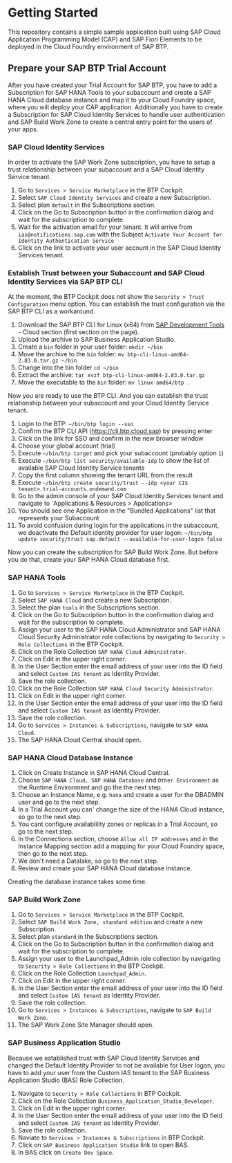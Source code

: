 # Getting Started

This repository contains a simple sample application built using SAP Cloud Application Programming Model (CAP) and SAP Fiori Elements to be deployed in the Cloud Foundry environment of SAP BTP.

## Prepare your SAP BTP Trial Account

After you have created your Trial Account for SAP BTP, you have to add a Subscription for SAP HANA Tools to your subaccount and create a SAP HANA Cloud database instance and map it to your Cloud Foundry space, where you will deploy your CAP application. Additionally you have to create a Subscription for SAP Cloud Identity Services to handle user authentication and SAP Build Work Zone to create a central entry point for the users of your apps.

### SAP Cloud Identity Services

In order to activate the SAP Work Zone subscription, you have to setup a trust relationship between your subaccount and a SAP Cloud Identity Service tenant.

1. Go to `Services > Service Marketplace` in the BTP Cockpit.
1. Select `SAP Cloud Identity Services` and create a new Subscription.
1. Select plan `default` in the Subscriptions section.
1. Click on the Go to Subscription button in the confirmation dialog and wait for the subscription to complete.
1. Wait for the activation email for your tenant. It will arrive from `ias@notifications.sap.com` with the Subject `Activate Your Account for Identity Authentication Service`
1. Click on the link to activate your user account in the SAP Cloud Identity Services tenant.

### Establish Trust between your Subaccount and SAP Cloud Identity Services via SAP BTP CLI

At the moment, the BTP Cockpit does not show the `Security > Trust Configuration` menu option. You can establish the trust configuration via the SAP BTP CLI as a workaround.

1. Download the SAP BTP CLI for Linux (x64) from [SAP Development Tools](https://tools.hana.ondemand.com/#cloud) - Cloud section (first section on the page).
1. Upload the archive to SAP Business Application Studio.
1. Create a `bin` folder in your user folder: `mkdir ~/bin`
1. Move the archive to the `bin` folder: `mv btp-cli-linux-amd64-2.83.0.tar.gz ~/bin`
1. Change into the bin folder `cd ~/bin`
1. Extract the archive: `tar xvzf btp-cli-linux-amd64-2.83.0.tar.gz`
1. Move the executable to the `bin` folder: `mv linux-amd64/btp .`

Now you are ready to use the BTP CLI. And you can establish the trust relationship between your subaccount and your Cloud Identity Service tenant.

1. Login to the BTP: `~/bin/btp login --sso`
1. Confirm the BTP CLI API (https://cli.btp.cloud.sap) by pressing enter
1. Click on the link for SSO and confirm in the new browser window
1. Choose your global account (<indentifier>trial)
1. Execute `~/bin/btp target` and pick your subaccount (probably option `1`)
1. Execute `~/bin/btp list security/available-idp` to show the list of available SAP Cloud Identity Service tenants
1. Copy the first column showing the tenant URL from the result
1. Execute `~/bin/btp create security/trust --idp <your CIS tenant>.trial-accounts.ondemand.com`
1. Go to the admin console of your SAP Cloud Identity Services tenant and navigate to `Applications & Resources > Applications>
1. You should see one Application in the "Bundled Applications" list that represents your Subaccount
1. To avoid confusion during login for the applications in the subaccount, we deactivate the Default identity provider for user logon: `~/bin/btp update security/trust sap.default --available-for-user-logon false`

Now you can create the subscription for SAP Build Work Zone. But before you do that, create your SAP HANA Cloud database first.

### SAP HANA Tools

1. Go to `Services > Service Marketplace` in the BTP Cockpit.
1. Select `SAP HANA Cloud` and create a new Subscription.
1. Select the plan `tools` in the Subscriptions section.
1. Click on the Go to Subscription button in the confirmation dialog and wait for the subscription to complete.
1. Assign your user to the SAP HANA Cloud Administrator and SAP HANA Cloud Security Administrator role collections by navigating to `Security > Role Collections` in the BTP Cockpit.
1. Click on the Role Collection `SAP HANA Cloud Administrator`.
1. Click on Edit in the upper right corner.
1. In the User Section enter the email address of your user into the ID field and select `Custom IAS tenant` as Identity Provider.
1. Save the role collection.
1. Click on the Role Collection `SAP HANA Cloud Security Administrator`.
1. Click on Edit in the upper right corner.
1. In the User Section enter the email address of your user into the ID field and select `Custom IAS tenant` as Identity Provider.
1. Save the role collection.
1. Go to `Services > Instances & Subscriptions`, navigate to `SAP HANA Cloud`.
1. The SAP HANA Cloud Central should open.

### SAP HANA Cloud Database Instance

1. Click on Create Instance in SAP HANA Cloud Central.
1. Choose `SAP HANA Cloud, SAP HANA Database` and `Other Environment` as the Runtime Environment and go the the next step.
1. Choose an Instance Name, e.g. `hana` and create a user for the DBADMIN user and go to the next step.
1. In a Trial Account you can' change the size of the HANA Cloud instance, so go to the next step.
1. You cant configure availablility zones or replicas in a Trial Account, so go to the next step.
1. In the Connections section, choose `Allow all IP addresses` and in the Instance Mapping section add a mapping for your Cloud Foundry space, then go to the next step.
1. We don't need a Datalake, so go to the next step.
1. Review and create your SAP HANA Cloud database instance.

Creating the database instance takes some time.

### SAP Build Work Zone

1. Go to `Services > Service Marketplace` in the BTP Cockpit.
1. Select `SAP Build Work Zone, standard edition` and create a new Subscription.
1. Select plan `standard` in the Subscriptions section.
1. Click on the Go to Subscription button in the confirmation dialog and wait for the subscription to complete.
1. Assign your user to the Launchpad_Admin role collection by navigating to `Security > Role Collections` in the BTP Cockpit.
1. Click on the Role Collection `Launchpad_Admin`.
1. Click on Edit in the upper right corner.
1. In the User Section enter the email address of your user into the ID field and select `Custom IAS tenant` as Identity Provider.
1. Save the role collection.
1. Go to `Services > Instances & Subscriptions`, navigate to `SAP Build Work Zone`.
1. The SAP Work Zone Site Manager should open.

### SAP Business Application Studio

Because we established trust with SAP Cloud Identity Services and changed the Default Identity Provider to not be available for User logon, you have to add your user from the Custom IAS tenant to the SAP Business Application Studio (BAS) Role Collection.

1. Navigate to `Security > Role Collections` in BTP Cockpit.
1. Click on the Role Collection `Business_Application_Studio_Developer`.
1. Click on Edit in the upper right corner.
1. In the User Section enter the email address of your user into the ID field and select `Custom IAS tenant` as Identity Provider.
1. Save the role collection.
1. Naviate to `Services > Instances & Subscriptions` in BTP Cockpit.
1. Click on `SAP Business Application Studio` link to open BAS.
1. In BAS click on `Create Dev Space`.
